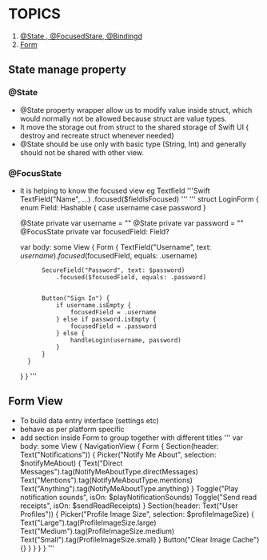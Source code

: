# TOPICS 
1. [@State , @FocusedStare, @Bindingd](#state-manage-property)
2. [Form](#form-view)


## State manage property
### @State
- @State property wrapper allow us to modify value inside struct, which would normally not be allowed because struct are value types.
- It move the storage out from struct to the shared storage of Swift UI { destroy and recreate struct whenever needed}
- @State should be use only with basic type (String, Int) and generally should not be shared with other view.
### @FocusState
- it is helping to know the focused view eg Textfield 
'''Swift
       TextField("Name", ...)
                .focused($fieldIsFocused)
'''
'''
struct LoginForm {
    enum Field: Hashable {
        case username
        case password
    }


    @State private var username = ""
    @State private var password = ""
    @FocusState private var focusedField: Field?


    var body: some View {
        Form {
            TextField("Username", text: $username)
                .focused($focusedField, equals: .username)


            SecureField("Password", text: $password)
                .focused($focusedField, equals: .password)


            Button("Sign In") {
                if username.isEmpty {
                    focusedField = .username
                } else if password.isEmpty {
                    focusedField = .password
                } else {
                    handleLogin(username, password)
                }
            }
        }
    }
}
'''

## Form View
- To build data entry interface (settings etc)
- behave as per platform specific
- add section inside Form to group together with different titles
'''
var body: some View {
    NavigationView {
        Form {
            Section(header: Text("Notifications")) {
                Picker("Notify Me About", selection: $notifyMeAbout) {
                    Text("Direct Messages").tag(NotifyMeAboutType.directMessages)
                    Text("Mentions").tag(NotifyMeAboutType.mentions)
                    Text("Anything").tag(NotifyMeAboutType.anything)
                }
                Toggle("Play notification sounds", isOn: $playNotificationSounds)
                Toggle("Send read receipts", isOn: $sendReadReceipts)
            }
            Section(header: Text("User Profiles")) {
                Picker("Profile Image Size", selection: $profileImageSize) {
                    Text("Large").tag(ProfileImageSize.large)
                    Text("Medium").tag(ProfileImageSize.medium)
                    Text("Small").tag(ProfileImageSize.small)
                }
                Button("Clear Image Cache") {}
            }
        }
    }
}
'''
